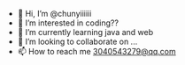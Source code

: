 - 👋 Hi, I’m @chunyiiiiii
- 👀 I’m interested in coding??
- 🌱 I’m currently learning java and web
- 💞️ I’m looking to collaborate on ...
- 📫 How to reach me 3040543279@qq.com

<!---
chunyiiiiii/chunyiiiiii is a ✨ special ✨ repository because its `README.md` (this file) appears on your GitHub profile.
You can click the Preview link to take a look at your changes.
--->
